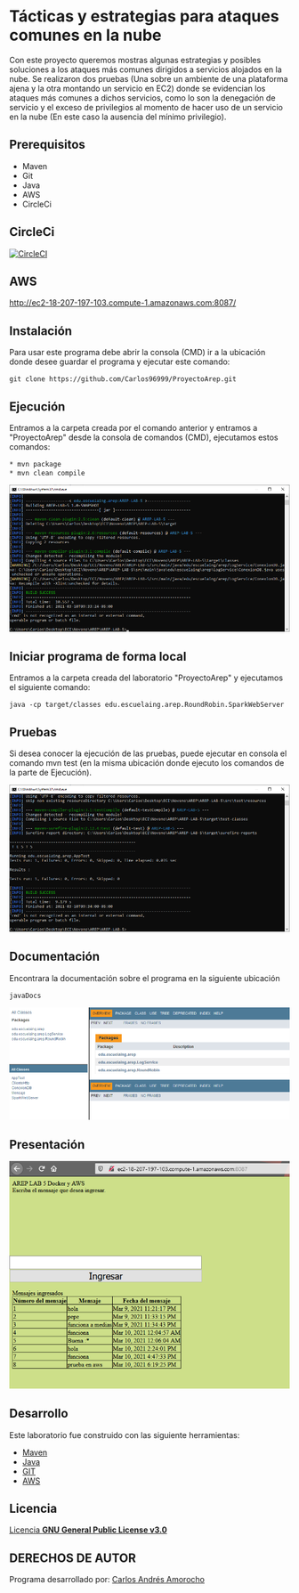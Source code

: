 # Tácticas y estrategias para ataques comunes en la nube 
Con este proyecto queremos mostras algunas estrategias y posibles soluciones a los ataques más comunes dirigidos a servicios alojados en la nube.
Se realizaron dos pruebas (Una sobre un ambiente de una plataforma ajena y la otra montando un servicio en EC2) donde se evidencian los ataques más comunes a dichos servicios, como lo son la denegación de servicio y el exceso de privilegios al momento de hacer uso de un servicio en la nube (En este caso la ausencia del mínimo privilegio).

## Prerequisitos
* Maven
* Git
* Java
* AWS
* CircleCi

## CircleCi  
 [![CircleCI](https://circleci.com/gh/circleci/circleci-docs.svg?style=svg)](https://app.circleci.com/pipelines/github/Carlos96999/AREP-LAB-5)  

## AWS  
http://ec2-18-207-197-103.compute-1.amazonaws.com:8087/

## Instalación
Para usar este programa debe abrir la consola (CMD) ir a la ubicación donde desee guardar el programa y ejecutar este comando:
```
git clone https://github.com/Carlos96999/ProyectoArep.git
```

## Ejecución
Entramos a la carpeta creada por el comando anterior y entramos a "ProyectoArep" desde la consola de comandos (CMD), ejecutamos estos comandos:
```
* mvn package
* mvn clean compile
```
<img src="https://github.com/Carlos96999/ProyectoArep/blob/main/img/ejecucion.PNG?raw=true">  

## Iniciar programa de forma local
Entramos a la carpeta creada del laboratorio "ProyectoArep" y ejecutamos el siguiente comando:  
```  
java -cp target/classes edu.escuelaing.arep.RoundRobin.SparkWebServer
```  

## Pruebas
Si desea conocer la ejecución de las pruebas, puede ejecutar en consola el comando mvn test (en la misma ubicación donde ejecuto los comandos de la parte de Ejecución).

<img src="https://github.com/Carlos96999/ProyectoArep/blob/main/img/pruebas.PNG?raw=true">


## Documentación
Encontrara la documentación sobre el programa en la siguiente ubicación
```
javaDocs
```

<img src="https://github.com/Carlos96999/ProyectoArep/blob/main/img/documentacion.PNG?raw=true">
  
## Presentación  
<img src="https://github.com/Carlos96999/ProyectoArep/blob/main/img/vistaInicial.PNG?raw=true">  



## Desarrollo
Este laboratorio fue construido con las siguiente herramientas:
* [Maven](https://maven.apache.org/)
* [Java](https://www.java.com/es/)
* [GIT](https://git-scm.com/)
* [AWS](https://aws.amazon.com/es/education/awseducate/)

## Licencia
[Licencia **GNU General Public License v3.0**](https://github.com/Carlos96999/ProyectoArep/blob/master/LICENSE)

## DERECHOS DE AUTOR

Programa desarrollado por:
[Carlos Andrés Amorocho](https://github.com/Carlos96999)
